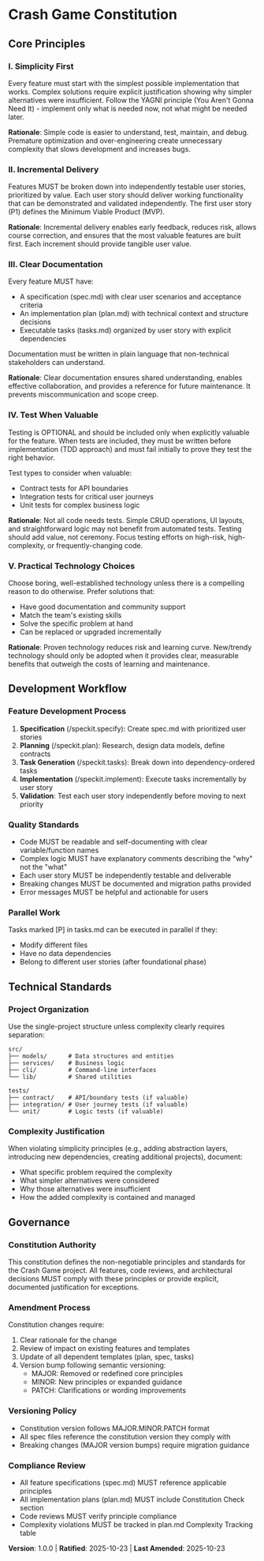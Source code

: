 <!--
  Sync Impact Report
  ==================
  Version: 0.0.0 → 1.0.0
  Change Type: MAJOR (Initial constitution ratification)
  Modified Principles: N/A (new constitution)
  Added Sections: All core principles and governance sections
  Removed Sections: None

  Template Sync Status:
  ✅ plan-template.md - Constitution Check section aligned
  ✅ spec-template.md - User story structure supports simple implementation
  ✅ tasks-template.md - Task organization supports incremental delivery

  Follow-up TODOs: None
-->

# Crash Game Constitution

## Core Principles

### I. Simplicity First

Every feature must start with the simplest possible implementation that works. Complex solutions require explicit justification showing why simpler alternatives were insufficient. Follow the YAGNI principle (You Aren't Gonna Need It) - implement only what is needed now, not what might be needed later.

**Rationale**: Simple code is easier to understand, test, maintain, and debug. Premature optimization and over-engineering create unnecessary complexity that slows development and increases bugs.

### II. Incremental Delivery

Features MUST be broken down into independently testable user stories, prioritized by value. Each user story should deliver working functionality that can be demonstrated and validated independently. The first user story (P1) defines the Minimum Viable Product (MVP).

**Rationale**: Incremental delivery enables early feedback, reduces risk, allows course correction, and ensures that the most valuable features are built first. Each increment should provide tangible user value.

### III. Clear Documentation

Every feature MUST have:
- A specification (spec.md) with clear user scenarios and acceptance criteria
- An implementation plan (plan.md) with technical context and structure decisions
- Executable tasks (tasks.md) organized by user story with explicit dependencies

Documentation must be written in plain language that non-technical stakeholders can understand.

**Rationale**: Clear documentation ensures shared understanding, enables effective collaboration, and provides a reference for future maintenance. It prevents miscommunication and scope creep.

### IV. Test When Valuable

Testing is OPTIONAL and should be included only when explicitly valuable for the feature. When tests are included, they must be written before implementation (TDD approach) and must fail initially to prove they test the right behavior.

Test types to consider when valuable:
- Contract tests for API boundaries
- Integration tests for critical user journeys
- Unit tests for complex business logic

**Rationale**: Not all code needs tests. Simple CRUD operations, UI layouts, and straightforward logic may not benefit from automated tests. Testing should add value, not ceremony. Focus testing efforts on high-risk, high-complexity, or frequently-changing code.

### V. Practical Technology Choices

Choose boring, well-established technology unless there is a compelling reason to do otherwise. Prefer solutions that:
- Have good documentation and community support
- Match the team's existing skills
- Solve the specific problem at hand
- Can be replaced or upgraded incrementally

**Rationale**: Proven technology reduces risk and learning curve. New/trendy technology should only be adopted when it provides clear, measurable benefits that outweigh the costs of learning and maintenance.

## Development Workflow

### Feature Development Process

1. **Specification** (/speckit.specify): Create spec.md with prioritized user stories
2. **Planning** (/speckit.plan): Research, design data models, define contracts
3. **Task Generation** (/speckit.tasks): Break down into dependency-ordered tasks
4. **Implementation** (/speckit.implement): Execute tasks incrementally by user story
5. **Validation**: Test each user story independently before moving to next priority

### Quality Standards

- Code MUST be readable and self-documenting with clear variable/function names
- Complex logic MUST have explanatory comments describing the "why" not the "what"
- Each user story MUST be independently testable and deliverable
- Breaking changes MUST be documented and migration paths provided
- Error messages MUST be helpful and actionable for users

### Parallel Work

Tasks marked [P] in tasks.md can be executed in parallel if they:
- Modify different files
- Have no data dependencies
- Belong to different user stories (after foundational phase)

## Technical Standards

### Project Organization

Use the single-project structure unless complexity clearly requires separation:

```
src/
├── models/      # Data structures and entities
├── services/    # Business logic
├── cli/         # Command-line interfaces
└── lib/         # Shared utilities

tests/
├── contract/    # API/boundary tests (if valuable)
├── integration/ # User journey tests (if valuable)
└── unit/        # Logic tests (if valuable)
```

### Complexity Justification

When violating simplicity principles (e.g., adding abstraction layers, introducing new dependencies, creating additional projects), document:
- What specific problem required the complexity
- What simpler alternatives were considered
- Why those alternatives were insufficient
- How the added complexity is contained and managed

## Governance

### Constitution Authority

This constitution defines the non-negotiable principles and standards for the Crash Game project. All features, code reviews, and architectural decisions MUST comply with these principles or provide explicit, documented justification for exceptions.

### Amendment Process

Constitution changes require:
1. Clear rationale for the change
2. Review of impact on existing features and templates
3. Update of all dependent templates (plan, spec, tasks)
4. Version bump following semantic versioning:
   - MAJOR: Removed or redefined core principles
   - MINOR: New principles or expanded guidance
   - PATCH: Clarifications or wording improvements

### Versioning Policy

- Constitution version follows MAJOR.MINOR.PATCH format
- All spec files reference the constitution version they comply with
- Breaking changes (MAJOR version bumps) require migration guidance

### Compliance Review

- All feature specifications (spec.md) MUST reference applicable principles
- All implementation plans (plan.md) MUST include Constitution Check section
- Code reviews MUST verify principle compliance
- Complexity violations MUST be tracked in plan.md Complexity Tracking table

**Version**: 1.0.0 | **Ratified**: 2025-10-23 | **Last Amended**: 2025-10-23
